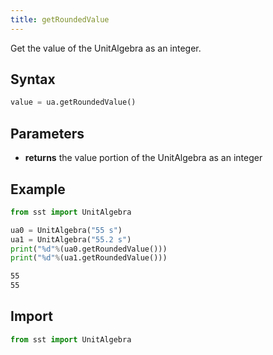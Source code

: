 ```yaml
---
title: getRoundedValue
---
```


Get the value of the UnitAlgebra as an integer.

## Syntax
```python
value = ua.getRoundedValue()
```

## Parameters
* **returns** the value portion of the UnitAlgebra as an integer

## Example

```python
from sst import UnitAlgebra

ua0 = UnitAlgebra("55 s")
ua1 = UnitAlgebra("55.2 s")
print("%d"%(ua0.getRoundedValue()))
print("%d"%(ua1.getRoundedValue()))
```
```sh title="Output"
55
55
```

## Import
```python
from sst import UnitAlgebra
```